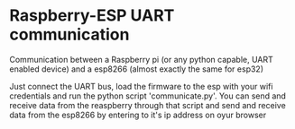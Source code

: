 # Raspberry-ESP UART communication

Communication between a Raspberry pi (or any python capable, UART enabled device) and a esp8266 (almost exactly the same for esp32)

Just connect the UART bus, load the firmware to the esp with your wifi credentials and run the python script 'communicate.py'. You can send and receive data from the reaspberry through that script and send and receive data from the esp8266 by entering to it's ip address on oyur browser
